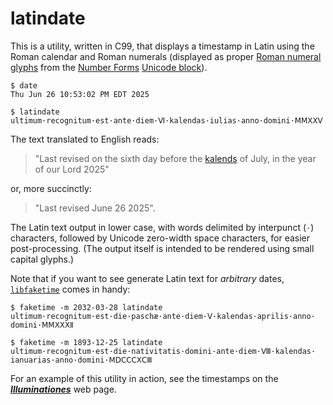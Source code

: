 <!-- README.md -->
<!-- Copyright (c) 2025 Jeffrey H. Johnson -->
<!-- SPDX-License-Identifier: MIT-0 -->
<!-- vim: set expandtab cc=80 ft=markdown : -->
# latindate

This is a utility, written in C99, that displays a timestamp in Latin using
the Roman calendar and Roman numerals (displayed as proper
[Roman numeral glyphs](https://en.wikipedia.org/wiki/Numerals_in_Unicode#Roman_numerals)
from the
[Number Forms](https://en.wikipedia.org/wiki/Number_Forms)
[Unicode block](https://en.wikipedia.org/wiki/Unicode_block)).

```
$ date
Thu Jun 26 10:53:02 PM EDT 2025

$ latindate          
ultimum·​recognitum·​est·​ante·​diem·​Ⅵ·​kalendas·​iulias·​anno·​domini·​ⅯⅯⅩⅩⅤ
```

The text translated to English reads:

> "Last revised on the sixth day before the
> [kalends](https://en.wikipedia.org/wiki/Calends)
> of July, in the year of our Lord 2025"

or, more succinctly:

> "Last revised June 26 2025".

The Latin text output in lower case, with words delimited by interpunct (`·`)
characters, followed by Unicode zero-width space characters, for easier
post-processing.  (The output itself is intended to be rendered using small
capital glyphs.)

Note that if you want to see generate Latin text for *arbitrary* dates,
[`libfaketime`](https://github.com/wolfcw/libfaketime) comes in handy:

```
$ faketime -m 2032-03-28 latindate
ultimum·​recognitum·​est·​die·​paschæ·​ante·​diem·​Ⅴ·​kalendas·​aprilis·​anno·​domini·​ⅯⅯⅩⅩⅩⅡ

$ faketime -m 1893-12-25 latindate
ultimum·​recognitum·​est·​die·​nativitatis·​domini·​ante·​diem·​Ⅷ·​kalendas·​ianuarias·​anno·​domini·​ⅯⅮⅭⅭⅭⅩⅭⅢ
```

For an example of this utility in action, see the timestamps on the
[***Illuminationes***](https://johnsonjh.github.io/) web page.
